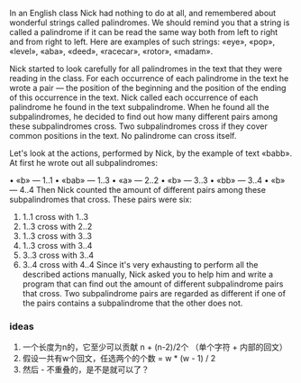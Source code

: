 In an English class Nick had nothing to do at all, and remembered about wonderful strings called palindromes. We should remind you that a string is called a palindrome if it can be read the same way both from left to right and from right to left. Here are examples of such strings: «eye», «pop», «level», «aba», «deed», «racecar», «rotor», «madam».

Nick started to look carefully for all palindromes in the text that they were reading in the class. For each occurrence of each palindrome in the text he wrote a pair — the position of the beginning and the position of the ending of this occurrence in the text. Nick called each occurrence of each palindrome he found in the text subpalindrome. When he found all the subpalindromes, he decided to find out how many different pairs among these subpalindromes cross. Two subpalindromes cross if they cover common positions in the text. No palindrome can cross itself.

Let's look at the actions, performed by Nick, by the example of text «babb». At first he wrote out all subpalindromes:

• «b» — 1..1
• «bab» — 1..3
• «a» — 2..2
• «b» — 3..3
• «bb» — 3..4
• «b» — 4..4
Then Nick counted the amount of different pairs among these subpalindromes that cross. These pairs were six:

1. 1..1 cross with 1..3
2. 1..3 cross with 2..2
3. 1..3 cross with 3..3
4. 1..3 cross with 3..4
5. 3..3 cross with 3..4
6. 3..4 cross with 4..4
Since it's very exhausting to perform all the described actions manually, Nick asked you to help him and write a program that can find out the amount of different subpalindrome pairs that cross. Two subpalindrome pairs are regarded as different if one of the pairs contains a subpalindrome that the other does not.

### ideas
1. 一个长度为n的，它至少可以贡献 n + (n-2)/2个 （单个字符 + 内部的回文）
2. 假设一共有w个回文，任选两个的个数 = w * (w - 1) / 2
3. 然后 - 不重叠的，是不是就可以了？